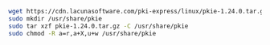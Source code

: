 ﻿```sh
wget https://cdn.lacunasoftware.com/pki-express/linux/pkie-1.24.0.tar.gz
sudo mkdir /usr/share/pkie
sudo tar xzf pkie-1.24.0.tar.gz -C /usr/share/pkie
sudo chmod -R a=r,a+X,u+w /usr/share/pkie
```
